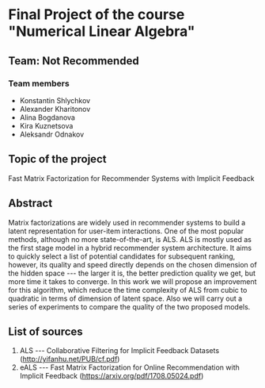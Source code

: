 # Final Project of the course "Numerical Linear Algebra"
## Team: Not Recommended

### Team members
- Konstantin Shlychkov
- Alexander Kharitonov
- Alina Bogdanova
- Kira Kuznetsova
- Aleksandr Odnakov

## Topic of the project
Fast Matrix Factorization for Recommender Systems with Implicit Feedback

## Abstract 
Matrix factorizations are widely used in recommender systems to build a latent representation for user-item interactions. One of the most popular methods, although no more state-of-the-art, is ALS. ALS is mostly used as the first stage model in a hybrid recommender system architecture. It aims to quickly select a list of potential candidates for subsequent ranking, however, its quality and speed directly depends on the chosen dimension of the hidden space --- the larger it is, the better prediction quality we get, but more time it takes to converge. In this work we will propose an improvement for this algorithm, which reduce the time complexity of ALS from cubic to quadratic in terms of dimension of latent space. Also we will carry out a series of experiments to compare the quality of the two proposed models.

## List of sources 
1. ALS --- Collaborative Filtering for Implicit Feedback Datasets (http://yifanhu.net/PUB/cf.pdf)
2. eALS --- Fast Matrix Factorization for Online Recommendation with Implicit Feedback (https://arxiv.org/pdf/1708.05024.pdf)
